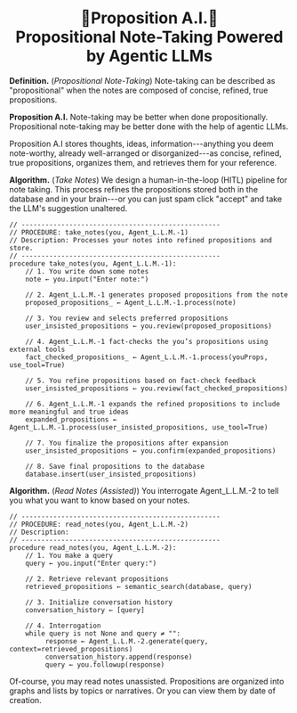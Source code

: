 <h1 align="center">📝Proposition A.I.📝<br>Propositional Note-Taking Powered by Agentic LLMs</h1>

**Definition.** (*Propositional Note-Taking*) Note-taking can be described as "propositional" when the notes are composed of concise, refined, true propositions.

**Proposition A.I.** Note-taking may be better when done propositionally. Propositional note-taking may be better done with the help of agentic LLMs.

Proposition A.I stores thoughts, ideas, information---anything you deem note-worthy, already well-arranged or disorganized---as concise, refined, true propositions, organizes them, and retrieves them for your reference.

**Algorithm.** (*Take Notes*) We design a human-in-the-loop (HITL) pipeline for note taking. This process refines the propositions stored both in the database and in your brain---or you can just spam click "accept" and take the LLM's suggestion unaltered.
```
// --------------------------------------------------
// PROCEDURE: take_notes(you, Agent_L.L.M.-1)
// Description: Processes your notes into refined propositions and store.
// --------------------------------------------------
procedure take_notes(you, Agent_L.L.M.-1):
    // 1. You write down some notes
    note ← you.input("Enter note:")
    
    // 2. Agent_L.L.M.-1 generates proposed propositions from the note
    proposed_propositions_ ← Agent_L.L.M.-1.process(note)
    
    // 3. You review and selects preferred propositions
    user_insisted_propositions ← you.review(proposed_propositions)
    
    // 4. Agent_L.L.M.-1 fact-checks the you’s propositions using external tools
    fact_checked_propositions_ ← Agent_L.L.M.-1.process(youProps, use_tool=True)
    
    // 5. You refine propositions based on fact-check feedback
    user_insisted_propositions ← you.review(fact_checked_propositions)
    
    // 6. Agent_L.L.M.-1 expands the refined propositions to include more meaningful and true ideas
    expanded_propositions ← Agent_L.L.M.-1.process(user_insisted_propositions, use_tool=True)
    
    // 7. You finalize the propositions after expansion
    user_insisted_propositions ← you.confirm(expanded_propositions)
    
    // 8. Save final propositions to the database
    database.insert(user_insisted_propositions)
```
**Algorithm.** (*Read Notes (Assisted)*) You interrogate Agent_L.L.M.-2 to tell you what you want to know based on your notes.
```
// --------------------------------------------------
// PROCEDURE: read_notes(you, Agent_L.L.M.-2)
// Description: 
// --------------------------------------------------
procedure read_notes(you, Agent_L.L.M.-2):
    // 1. You make a query
    query ← you.input("Enter query:")
    
    // 2. Retrieve relevant propositions
    retrieved_propositions ← semantic_search(database, query)
    
    // 3. Initialize conversation history
    conversation_history ← [query]
    
    // 4. Interrogation
    while query is not None and query ≠ "":
         response ← Agent_L.L.M.-2.generate(query, context=retrieved_propositions)
         conversation_history.append(response)
         query ← you.followup(response)
```

Of-course, you may read notes unassisted. Propositions are organized into graphs and lists by topics or narratives. Or you can view them by date of creation.